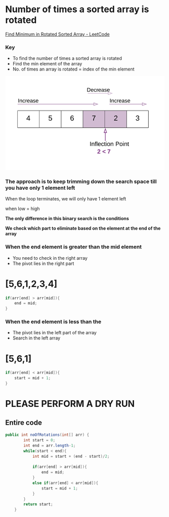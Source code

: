 # Number of times a sorted array is rotated

[Find Minimum in Rotated Sorted Array - LeetCode](https://leetcode.com/problems/find-minimum-in-rotated-sorted-array/)

### Key

- To find the number of times a sorted array is rotated
- Find the min element of the array
- No. of times an array is rotated = index of the min element

![Untitled](Number%20of%20times%20a%20sorted%20array%20is%20rotated%20f07046f5c3d140ad905995afafbe6d9e/Untitled.png)

### The approach is to keep trimming down the search space till you have only 1 element left

When the loop terminates, we will only have 1 element left 

when low = high

**The only difference in this binary search is the conditions** 

**We check which part to eliminate based on the element at the end of the array** 

### When the end element is greater than the mid element

- You need to check in the right array
- The pivot lies in the right part

# [5,6,1,2,3,4]

```java
if(arr[end] > arr[mid]){
	end = mid;
}
```

### When the end element is less than the

- The pivot lies in the left part of the array
- Search in the left array

# [5,6,1]

```java
if(arr[end] < arr[mid]){
	start = mid + 1;
}
```

# **PLEASE PERFORM A DRY RUN**

## Entire code

```java
public int noOfRotations(int[] arr) {
        int start = 0;
        int end = arr.length-1;
        while(start < end){
            int mid = start + (end - start)/2;
            
            if(arr[end] > arr[mid]){
                end = mid;
            }
            else if(arr[end] < arr[mid]){
                start = mid + 1;
            }
        }
        return start;
    }
```